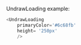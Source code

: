 UndrawLoading example:
```js 
<UndrawLoading
    primaryColor='#6c68fb'
    height= '250px'
    />
```